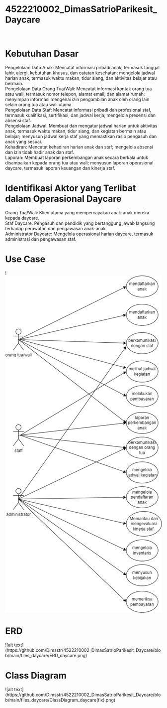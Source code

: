 # 4522210002_DimasSatrioParikesit_Daycare
<br>
<h1>Kebutuhan Dasar</h1>
Pengelolaan Data Anak: Mencatat informasi pribadi anak, termasuk tanggal lahir, alergi, kebutuhan khusus, dan catatan kesehatan; mengelola jadwal harian anak, termasuk waktu makan, tidur siang, dan aktivitas belajar atau bermain.<br>
Pengelolaan Data Orang Tua/Wali: Mencatat informasi kontak orang tua atau wali, termasuk nomor telepon, alamat email, dan alamat rumah; menyimpan informasi mengenai izin pengambilan anak oleh orang lain selain orang tua atau wali utama.<br>
Pengelolaan Data Staf: Mencatat informasi pribadi dan profesional staf, termasuk kualifikasi, sertifikasi, dan jadwal kerja; mengelola presensi dan absensi staf.<br>
Pengelolaan Jadwal: Membuat dan mengatur jadwal harian untuk aktivitas anak, termasuk waktu makan, tidur siang, dan kegiatan bermain atau belajar; menyusun jadwal kerja staf yang memastikan rasio pengasuh dan anak yang sesuai.<br>
Kehadiran: Mencatat kehadiran harian anak dan staf; mengelola absensi dan izin tidak hadir anak dan staf.<br>
Laporan: Membuat laporan perkembangan anak secara berkala untuk disampaikan kepada orang tua atau wali; menyusun laporan operasional daycare, termasuk laporan keuangan dan kinerja staf.<br>

<h1>Identifikasi Aktor yang Terlibat dalam Operasional Daycare</h1>
Orang Tua/Wali: Klien utama yang mempercayakan anak-anak mereka kepada daycare.<br>
Staf Daycare: Pengasuh dan pendidik yang bertanggung jawab langsung terhadap perawatan dan pengawasan anak-anak.<br>
Administrator Daycare: Mengelola operasional harian daycare, termasuk administrasi dan pengawasan staf.<br>

<h1>Use Case</h1>!
<img width="700px" src="https://github.com/Dimsstr/4522210002_DimasSatrioParikesit_Daycare/blob/main/files_daycare/usecase_daycare.drawio.png?raw=true"/>



<h1>ERD</h1>
![alt text](https://github.com/Dimsstr/4522210002_DimasSatrioParikesit_Daycare/blob/main/files_daycare/ERD_daycare.png)

<h1>Class Diagram</h1>
![alt text](https://github.com/Dimsstr/4522210002_DimasSatrioParikesit_Daycare/blob/main/files_daycare/ClassDiagram_daycare(fix).png)





